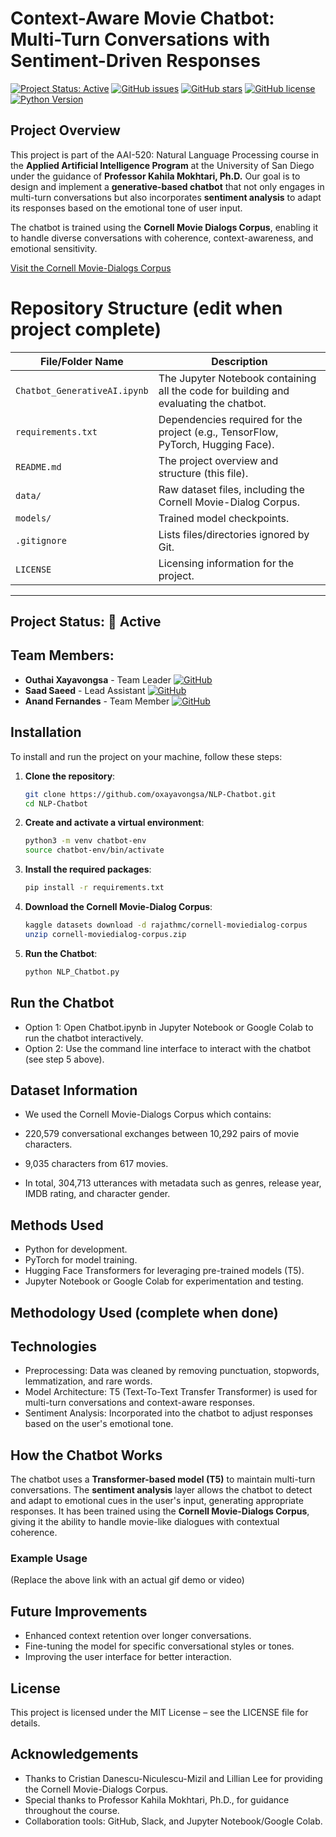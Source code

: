 # Context-Aware Movie Chatbot: Multi-Turn Conversations with Sentiment-Driven Responses

[![Project Status: Active](https://img.shields.io/badge/Project%20Status-Active-green.svg)](https://github.com/oxayavongsa/NLP-Chatbot)
[![GitHub issues](https://img.shields.io/github/issues/oxayavongsa/NLP-Chatbot.svg)](https://github.com/oxayavongsa/NLP-Chatbot/issues)
[![GitHub stars](https://img.shields.io/github/stars/oxayavongsa/NLP-Chatbot.svg)](https://github.com/oxayavongsa/NLP-Chatbot/stargazers)
[![GitHub license](https://img.shields.io/github/license/oxayavongsa/NLP-Chatbot.svg)](https://github.com/oxayavongsa/NLP-Chatbot/blob/main/LICENSE)
[![Python Version](https://img.shields.io/badge/python-3.10-blue.svg)](https://python.org)

## Project Overview
This project is part of the AAI-520: Natural Language Processing course in the **Applied Artificial Intelligence Program** at the University of San Diego under the guidance of **Professor Kahila Mokhtari, Ph.D.** Our goal is to design and implement a **generative-based chatbot** that not only engages in multi-turn conversations but also incorporates **sentiment analysis** to adapt its responses based on the emotional tone of user input.

The chatbot is trained using the **Cornell Movie Dialogs Corpus**, enabling it to handle diverse conversations with coherence, context-awareness, and emotional sensitivity.

[Visit the Cornell Movie-Dialogs Corpus](https://www.kaggle.com/datasets/rajathmc/cornell-moviedialog-corpus)

# Repository Structure (edit when project complete)


| File/Folder Name         | Description                                                                 |
| ------------------------ | --------------------------------------------------------------------------- |
| `Chatbot_GenerativeAI.ipynb` | The Jupyter Notebook containing all the code for building and evaluating the chatbot. |
| `requirements.txt`        | Dependencies required for the project (e.g., TensorFlow, PyTorch, Hugging Face). |
| `README.md`              | The project overview and structure (this file).                             |
| `data/`                  | Raw dataset files, including the Cornell Movie-Dialog Corpus.               |
| `models/`                | Trained model checkpoints.                                                  |
| `.gitignore`             | Lists files/directories ignored by Git.                                     |
| `LICENSE`                | Licensing information for the project.                                      |

---

## Project Status: 🚀 Active

## Team Members:
- **Outhai Xayavongsa** - Team Leader [![GitHub](https://img.shields.io/badge/GitHub-oxayavongsa-lightgrey)](https://github.com/oxayavongsa)
- **Saad Saeed** - Lead Assistant [![GitHub](https://img.shields.io/badge/GitHub-SaadaSaeed86-lightgrey)](https://github.com/SaadaSaeed86)
- **Anand Fernandes** - Team Member [![GitHub](https://img.shields.io/badge/GitHub-af0808-lightgrey)](https://github.com/af0808)

## Installation

To install and run the project on your machine, follow these steps:

1. **Clone the repository**:
   ```bash
   git clone https://github.com/oxayavongsa/NLP-Chatbot.git
   cd NLP-Chatbot

2. **Create and activate a virtual environment**:
   ```bash
   python3 -m venv chatbot-env
   source chatbot-env/bin/activate

3. **Install the required packages**:
   ```bash
   pip install -r requirements.txt

4. **Download the Cornell Movie-Dialog Corpus**:
   ```bash
   kaggle datasets download -d rajathmc/cornell-moviedialog-corpus
   unzip cornell-moviedialog-corpus.zip

5. **Run the Chatbot**:
   ```bash
   python NLP_Chatbot.py

## Run the Chatbot
* Option 1: Open Chatbot.ipynb in Jupyter Notebook or Google Colab to run the chatbot interactively.
* Option 2: Use the command line interface to interact with the chatbot (see step 5 above).

## Dataset Information
* We used the Cornell Movie-Dialogs Corpus which contains:

* 220,579 conversational exchanges between 10,292 pairs of movie characters.
* 9,035 characters from 617 movies.
* In total, 304,713 utterances with metadata such as genres, release year, IMDB rating, and character gender.

## Methods Used
* Python for development.
* PyTorch for model training.
* Hugging Face Transformers for leveraging pre-trained models (T5).
* Jupyter Notebook or Google Colab for experimentation and testing.

## Methodology Used (complete when done)

## Technologies
* Preprocessing: Data was cleaned by removing punctuation, stopwords, lemmatization, and rare words.
* Model Architecture: T5 (Text-To-Text Transfer Transformer) is used for multi-turn conversations and context-aware responses.
* Sentiment Analysis: Incorporated into the chatbot to adjust responses based on the user's emotional tone.

## How the Chatbot Works
The chatbot uses a **Transformer-based model (T5)** to maintain multi-turn conversations. The **sentiment analysis** layer allows the chatbot to detect and adapt to emotional cues in the user's input, generating appropriate responses. It has been trained using the **Cornell Movie-Dialogs Corpus**, giving it the ability to handle movie-like dialogues with contextual coherence.

### Example Usage
(Replace the above link with an actual gif demo or video)

## Future Improvements
* Enhanced context retention over longer conversations.
* Fine-tuning the model for specific conversational styles or tones.
* Improving the user interface for better interaction.

## License
This project is licensed under the MIT License – see the LICENSE file for details.

## Acknowledgements
* Thanks to Cristian Danescu-Niculescu-Mizil and Lillian Lee for providing the Cornell Movie-Dialogs Corpus.
* Special thanks to Professor Kahila Mokhtari, Ph.D., for guidance throughout the course.
* Collaboration tools: GitHub, Slack, and Jupyter Notebook/Google Colab.
